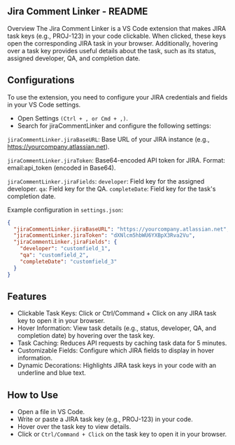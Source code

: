 ## Jira Comment Linker - README
Overview
The Jira Comment Linker is a VS Code extension that makes JIRA task keys (e.g., PROJ-123) in your code clickable. When clicked, these keys open the corresponding JIRA task in your browser. Additionally, hovering over a task key provides useful details about the task, such as its status, assigned developer, QA, and completion date.


## Configurations
To use the extension, you need to configure your JIRA credentials and fields in your VS Code settings.

- Open Settings `(Ctrl + , or Cmd + ,)`.
- Search for jiraCommentLinker and configure the following settings:

`jiraCommentLinker.jiraBaseURL`: Base URL of your JIRA instance (e.g., https://yourcompany.atlassian.net).

`jiraCommentLinker.jiraToken`: Base64-encoded API token for JIRA.
Format: email:api_token (encoded in Base64).

`jiraCommentLinker.jiraFields`:
`developer`: Field key for the assigned developer.
`qa`: Field key for the QA.
`completeDate`: Field key for the task's completion date.

Example configuration in `settings.json`:
```json
{   
  "jiraCommentLinker.jiraBaseURL": "https://yourcompany.atlassian.net",
  "jiraCommentLinker.jiraToken": "dXNlcm5hbWU6YXBpX3Rva2Vu",
  "jiraCommentLinker.jiraFields": {
    "developer": "customfield_1",
    "qa": "customfield_2",
    "completeDate": "customfield_3"
  }
}
```

## Features
- Clickable Task Keys: Click or Ctrl/Command + Click on any JIRA task key to open it in your browser.
- Hover Information: View task details (e.g., status, developer, QA, and completion date) by hovering over the task key.
- Task Caching: Reduces API requests by caching task data for 5 minutes.
- Customizable Fields: Configure which JIRA fields to display in hover information.
- Dynamic Decorations: Highlights JIRA task keys in your code with an underline and blue text.

## How to Use
- Open a file in VS Code.
- Write or paste a JIRA task key (e.g., PROJ-123) in your code.
- Hover over the task key to view details.
- Click or `Ctrl/Command + Click` on the task key to open it in your browser.
